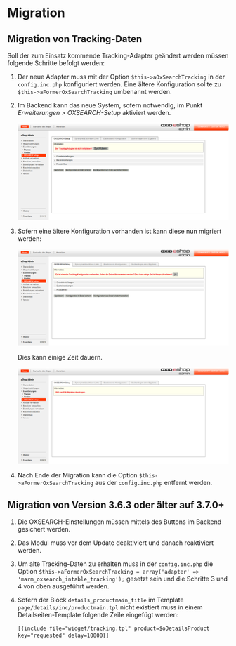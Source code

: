 # Migration #

## Migration von Tracking-Daten ##

Soll der zum Einsatz kommende Tracking-Adapter geändert werden müssen folgende Schritte befolgt werden:

 1. Der neue Adapter muss mit der Option `$this->aOxSearchTracking` in der `config.inc.php` konfiguriert werden.
    Eine ältere Konfiguration sollte zu `$this->aFormerOxSearchTracking` umbenannt werden.
 2. Im Backend kann das neue System, sofern notwendig, im Punkt _Erweiterungen > OXSEARCH-Setup_ aktiviert werden.

    ![Verbindungsdaten und Indexerstellung](img/oxsearch_setup_init_tracking.png)

 3. Sofern eine ältere Konfiguration vorhanden ist kann diese nun migriert werden:

    ![Verbindungsdaten und Indexerstellung](img/oxsearch_setup_migrate_tracking.png)

    Dies kann einige Zeit dauern.

    ![Verbindungsdaten und Indexerstellung](img/oxsearch_setup_migrating_tracking.png)

 4. Nach Ende der Migration kann die Option `$this->aFormerOxSearchTracking` aus der `config.inc.php` entfernt werden.

## Migration von Version 3.6.3 oder älter auf 3.7.0+ ##

 1. Die OXSEARCH-Einstellungen müssen mittels des Buttons im Backend gesichert werden.
 2. Das Modul muss vor dem Update deaktiviert und danach reaktiviert werden.
 3. Um alte Tracking-Daten zu erhalten muss in der `config.inc.php` die Option `$this->aFormerOxSearchTracking = array('adapter' => 'marm_oxsearch_intable_tracking');`
    gesetzt sein und die Schritte 3 und 4 von oben ausgeführt werden.
 4. Sofern der Block `details_productmain_title` im Template `page/details/inc/productmain.tpl` nicht existiert muss in einem Detailseiten-Template folgende Zeile eingefügt werden:

        [{include file="widget/tracking.tpl" product=$oDetailsProduct key="requested" delay=10000}]
